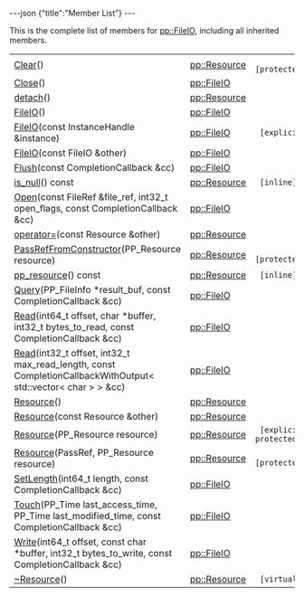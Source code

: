---json {"title":"Member List"} ---

This is the complete list of members for <a href="/docs/native-client/pepper_stable/cpp/classpp_1_1_file_i_o/" class="el">pp::FileIO</a>, including all inherited members.

<table><tbody><tr class="odd"><td><a href="/docs/native-client/pepper_stable/cpp/classpp_1_1_resource#ad4016f37d3022863ca0188acb26ac9c4" class="el">Clear</a>()</td><td><a href="/docs/native-client/pepper_stable/cpp/classpp_1_1_resource/" class="el">pp::Resource</a></td><td><code> [protected]</code></td></tr><tr class="even"><td><a href="/docs/native-client/pepper_stable/cpp/classpp_1_1_file_i_o#a5f08c15cc2b23548b2e401c55102d709" class="el">Close</a>()</td><td><a href="/docs/native-client/pepper_stable/cpp/classpp_1_1_file_i_o/" class="el">pp::FileIO</a></td><td></td></tr><tr class="odd"><td><a href="/docs/native-client/pepper_stable/cpp/classpp_1_1_resource#a81b9246381bdddacca3ac25f6ded2bfd" class="el">detach</a>()</td><td><a href="/docs/native-client/pepper_stable/cpp/classpp_1_1_resource/" class="el">pp::Resource</a></td><td></td></tr><tr class="even"><td><a href="/docs/native-client/pepper_stable/cpp/classpp_1_1_file_i_o#a67b9da7adaadcb58c7429aa1984f757e" class="el">FileIO</a>()</td><td><a href="/docs/native-client/pepper_stable/cpp/classpp_1_1_file_i_o/" class="el">pp::FileIO</a></td><td></td></tr><tr class="odd"><td><a href="/docs/native-client/pepper_stable/cpp/classpp_1_1_file_i_o#a7c3f17d75a139e92b2cdc52d8f2f5fd0" class="el">FileIO</a>(const InstanceHandle &amp;instance)</td><td><a href="/docs/native-client/pepper_stable/cpp/classpp_1_1_file_i_o/" class="el">pp::FileIO</a></td><td><code> [explicit]</code></td></tr><tr class="even"><td><a href="/docs/native-client/pepper_stable/cpp/classpp_1_1_file_i_o#a7bc6f391da690a381874111e350692f0" class="el">FileIO</a>(const FileIO &amp;other)</td><td><a href="/docs/native-client/pepper_stable/cpp/classpp_1_1_file_i_o/" class="el">pp::FileIO</a></td><td></td></tr><tr class="odd"><td><a href="/docs/native-client/pepper_stable/cpp/classpp_1_1_file_i_o#a074d9c13b5825b378c343e5dd890d789" class="el">Flush</a>(const CompletionCallback &amp;cc)</td><td><a href="/docs/native-client/pepper_stable/cpp/classpp_1_1_file_i_o/" class="el">pp::FileIO</a></td><td></td></tr><tr class="even"><td><a href="/docs/native-client/pepper_stable/cpp/classpp_1_1_resource#a859068e34cdc2dc0b78754c255323aa9" class="el">is_null</a>() const</td><td><a href="/docs/native-client/pepper_stable/cpp/classpp_1_1_resource/" class="el">pp::Resource</a></td><td><code> [inline]</code></td></tr><tr class="odd"><td><a href="/docs/native-client/pepper_stable/cpp/classpp_1_1_file_i_o#adafce7733e27fc3bf12cdb7833927bae" class="el">Open</a>(const FileRef &amp;file_ref, int32_t open_flags, const CompletionCallback &amp;cc)</td><td><a href="/docs/native-client/pepper_stable/cpp/classpp_1_1_file_i_o/" class="el">pp::FileIO</a></td><td></td></tr><tr class="even"><td><a href="/docs/native-client/pepper_stable/cpp/classpp_1_1_resource#aaf808a98bdaa7998d82e19514aa87423" class="el">operator=</a>(const Resource &amp;other)</td><td><a href="/docs/native-client/pepper_stable/cpp/classpp_1_1_resource/" class="el">pp::Resource</a></td><td></td></tr><tr class="odd"><td><a href="/docs/native-client/pepper_stable/cpp/classpp_1_1_resource#a3eda014529127a818df8d5bb5ec2fdf0" class="el">PassRefFromConstructor</a>(PP_Resource resource)</td><td><a href="/docs/native-client/pepper_stable/cpp/classpp_1_1_resource/" class="el">pp::Resource</a></td><td><code> [protected]</code></td></tr><tr class="even"><td><a href="/docs/native-client/pepper_stable/cpp/classpp_1_1_resource#a46a6123de0b007ad3fcb6f666534ccb4" class="el">pp_resource</a>() const</td><td><a href="/docs/native-client/pepper_stable/cpp/classpp_1_1_resource/" class="el">pp::Resource</a></td><td><code> [inline]</code></td></tr><tr class="odd"><td><a href="/docs/native-client/pepper_stable/cpp/classpp_1_1_file_i_o#a0e1cb3e0e2f1cd73c0d5a08a20e60fab" class="el">Query</a>(PP_FileInfo *result_buf, const CompletionCallback &amp;cc)</td><td><a href="/docs/native-client/pepper_stable/cpp/classpp_1_1_file_i_o/" class="el">pp::FileIO</a></td><td></td></tr><tr class="even"><td><a href="/docs/native-client/pepper_stable/cpp/classpp_1_1_file_i_o#a9e4576a9a5c946b4aa971daca526e457" class="el">Read</a>(int64_t offset, char *buffer, int32_t bytes_to_read, const CompletionCallback &amp;cc)</td><td><a href="/docs/native-client/pepper_stable/cpp/classpp_1_1_file_i_o/" class="el">pp::FileIO</a></td><td></td></tr><tr class="odd"><td><a href="/docs/native-client/pepper_stable/cpp/classpp_1_1_file_i_o#a809ad6c8aa27f647c044c7053a84867a" class="el">Read</a>(int32_t offset, int32_t max_read_length, const CompletionCallbackWithOutput&lt; std::vector&lt; char &gt; &gt; &amp;cc)</td><td><a href="/docs/native-client/pepper_stable/cpp/classpp_1_1_file_i_o/" class="el">pp::FileIO</a></td><td></td></tr><tr class="even"><td><a href="/docs/native-client/pepper_stable/cpp/classpp_1_1_resource#a56679e93a58101c8dce5dc510811a094" class="el">Resource</a>()</td><td><a href="/docs/native-client/pepper_stable/cpp/classpp_1_1_resource/" class="el">pp::Resource</a></td><td></td></tr><tr class="odd"><td><a href="/docs/native-client/pepper_stable/cpp/classpp_1_1_resource#ab0f664099ca06367180f220ea7e0b831" class="el">Resource</a>(const Resource &amp;other)</td><td><a href="/docs/native-client/pepper_stable/cpp/classpp_1_1_resource/" class="el">pp::Resource</a></td><td></td></tr><tr class="even"><td><a href="/docs/native-client/pepper_stable/cpp/classpp_1_1_resource#a555de93fdf4793f7db1183bf71d20580" class="el">Resource</a>(PP_Resource resource)</td><td><a href="/docs/native-client/pepper_stable/cpp/classpp_1_1_resource/" class="el">pp::Resource</a></td><td><code> [explicit, protected]</code></td></tr><tr class="odd"><td><a href="/docs/native-client/pepper_stable/cpp/classpp_1_1_resource#a907d3d6b7e292587c8cb9ff30d0a418d" class="el">Resource</a>(PassRef, PP_Resource resource)</td><td><a href="/docs/native-client/pepper_stable/cpp/classpp_1_1_resource/" class="el">pp::Resource</a></td><td><code> [protected]</code></td></tr><tr class="even"><td><a href="/docs/native-client/pepper_stable/cpp/classpp_1_1_file_i_o#a49014400d013c27b9950368f54974935" class="el">SetLength</a>(int64_t length, const CompletionCallback &amp;cc)</td><td><a href="/docs/native-client/pepper_stable/cpp/classpp_1_1_file_i_o/" class="el">pp::FileIO</a></td><td></td></tr><tr class="odd"><td><a href="/docs/native-client/pepper_stable/cpp/classpp_1_1_file_i_o#a30766070559c1b719784ebc4f8d369f4" class="el">Touch</a>(PP_Time last_access_time, PP_Time last_modified_time, const CompletionCallback &amp;cc)</td><td><a href="/docs/native-client/pepper_stable/cpp/classpp_1_1_file_i_o/" class="el">pp::FileIO</a></td><td></td></tr><tr class="even"><td><a href="/docs/native-client/pepper_stable/cpp/classpp_1_1_file_i_o#a9ef23f569178ce6a53536fb27d459bcf" class="el">Write</a>(int64_t offset, const char *buffer, int32_t bytes_to_write, const CompletionCallback &amp;cc)</td><td><a href="/docs/native-client/pepper_stable/cpp/classpp_1_1_file_i_o/" class="el">pp::FileIO</a></td><td></td></tr><tr class="odd"><td><a href="/docs/native-client/pepper_stable/cpp/classpp_1_1_resource#a081165265e2bd8217eaa2be2aeeb3aa3" class="el">~Resource</a>()</td><td><a href="/docs/native-client/pepper_stable/cpp/classpp_1_1_resource/" class="el">pp::Resource</a></td><td><code> [virtual]</code></td></tr></tbody></table>
